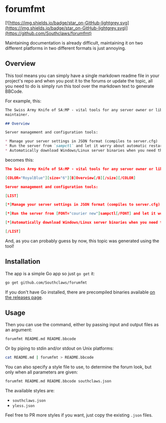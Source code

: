 # forumfmt

[![https://img.shields.io/badge/star_on-GitHub-lightgrey.svg](https://img.shields.io/badge/star_on-GitHub-lightgrey.svg)](https://github.com/Southclaws/forumfmt)

Maintaining documentation is already difficult, maintaining it on two different
platforms in two different formats is just annoying.

## Overview

This tool means you can simply have a single markdown readme file in your
project's repo and when you post it to the forums or update the topic, all you
need to do is simply run this tool over the markdown text to generate BBCode.

For example, this:

```markdown
The Swiss Army Knife of SA:MP - vital tools for any server owner or library
maintainer.

## Overview

Server management and configuration tools:

* Manage your server settings in JSON format (compiles to server.cfg)
* Run the server from `sampctl` and let it worry about automatic restarts
* Automatically download Windows/Linux server binaries when you need them
```

becomes this:

```json
The Swiss Army Knife of SA:MP - vital tools for any server owner or library maintainer.

[COLOR="RoyalBlue"][size="6"][B]Overview[/B][/size][/COLOR]

Server management and configuration tools:

[LIST]

[*]Manage your server settings in JSON format (compiles to server.cfg)

[*]Run the server from [FONT="courier new"]sampctl[/FONT] and let it worry about automatic restarts

[*]Automatically download Windows/Linux server binaries when you need them

[/LIST]
```

And, as you can probably guess by now, this topic was generated using the tool!

## Installation

The app is a simple Go app so just `go get` it:

```bash
go get github.com/Southclaws/forumfmt
```

If you don't have Go installed, there are precompiled binaries available
[on the releases page](https://github.com/Southclaws/forumfmt/releases).

## Usage

Then you can use the command, either by passing input and output files as an
argument:

```bash
forumfmt README.md README.bbcode
```

Or by piping to stdin and/or stdout on Unix platforms:

```bash
cat README.md | forumfmt > README.bbcode
```

You can also specify a style file to use, to determine the forum look, but only
when all parameters are given:

```bash
forumfmt README.md README.bbcode southclaws.json
```

The available styles are:

* `southclaws.json`
* `yless.json`

Feel free to PR more styles if you want, just copy the existing `.json` files.
